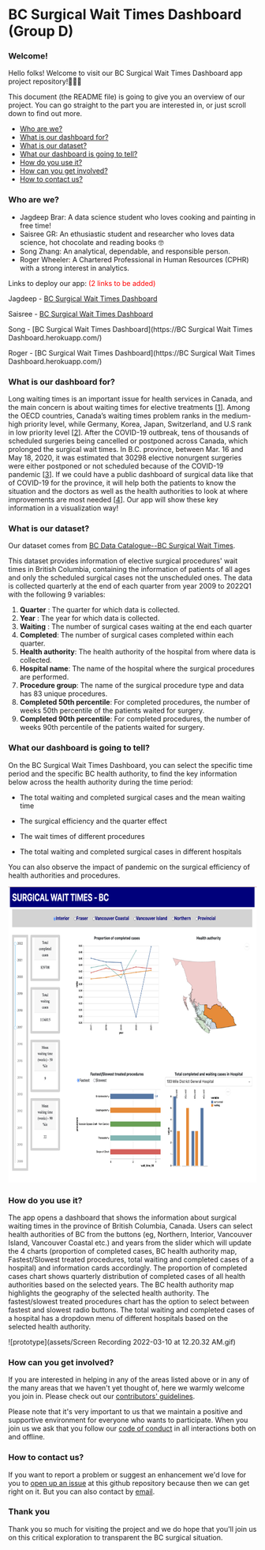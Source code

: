 # BC Surgical Wait Times Dashboard (Group D)



### Welcome!

Hello folks!  Welcome to visit our BC Surgical Wait Times Dashboard app project repository!👏👏👏

This document (the README file) is going to give you an overview of our project. You can go straight to the part you are interested in, or just scroll down to find out more.

* [Who are we?](#who-are-we)
* [What is our dashboard for?](#what-is-our-dashboard-for)
* [What is our dataset?](#what-is-our-dataset)
* [What our dashboard is going to tell?](#what-our-dashboard-is-going-to-tell)
* [How do you use it?](#how-do-you--use-it)
* [How can you get involved?](#get-involved)
* [How to contact us?](#how-to-contact-us)



### Who are we?

- Jagdeep Brar: A data science student who loves cooking and painting in free time! 
- Saisree GR: An ethusiastic student and researcher who loves data science, hot chocolate and reading books 🤓
- Song Zhang: An analytical, dependable, and responsible person.
- Roger Wheeler: A Chartered Professional in Human Resources (CPHR) with a strong interest in analytics.

Links to deploy our app: <span style="color:red">(2 links to be added)</span>
    
Jagdeep - [BC Surgical Wait Times Dashboard](https://surgicaltestapp.herokuapp.com/)    
    
Saisree - [BC Surgical Wait Times Dashboard](https://bcsurgicaltimer.herokuapp.com/)
   
Song -  [BC Surgical Wait Times Dashboard](https://BC Surgical Wait Times Dashboard.herokuapp.com/)
     
Roger - [BC Surgical Wait Times Dashboard](https://BC Surgical Wait Times Dashboard.herokuapp.com/)


### What is our dashboard for?

Long waiting times is an important issue for health services in Canada, and the main concern is about waiting times for elective treatments [[1]("https://www.oecd-ilibrary.org/social-issues-migration-health/waiting-times-for-health-services_242e3c8c-en")]. Among the OECD countries, Canada’s waiting times problem ranks in the medium-high priority level, while Germany, Korea, Japan, Switzerland, and U.S rank in low priority level [[2]("https://www.oecd-ilibrary.org/sites/242e3c8c-en/1/3/1/index.html?itemId=/content/publication/242e3c8c-en&_csp_=e90031be7ce6b03025f09a0c506286b0&itemIGO=oecd&itemContentType=book#chapter-d1e287")]. After the COVID-19 outbreak, tens of thousands of scheduled surgeries being cancelled or postponed across Canada, which prolonged the surgical wait times. In B.C. province, between Mar. 16 and May 18, 2020, it was estimated that 30298 elective nonurgent surgeries were either postponed or not scheduled because of the COVID-19 pandemic [[3]("https://www2.gov.bc.ca/assets/gov/health/conducting-health-research/surgical-renewal-plan.pdf")]. If we could have a public dashboard of surgical data like that of COVID-19 for the province, it will help both the patients to know the situation and the doctors as well as the health authorities to look at where improvements are most needed [[4]("https://bc.ctvnews.ca/b-c-doctors-criticize-top-down-approach-and-government-secrecy-as-minister-defends-surgical-strategy-1.5767547")]. Our app will show these key information in a visualization way!


### What is our dataset?

Our dataset comes from [BC Data Catalogue--BC Surgical Wait Times](https://catalogue.data.gov.bc.ca/dataset/bc-surgical-wait-times/resource/f294562c-a6fd-4d7f-8f99-c51c91891c67).

This dataset provides information of elective surgical procedures' wait times in British Columbia, containing the information of patients of all ages and only the scheduled surgical cases not the unscheduled ones. The data is collected quarterly at the end of each quarter from year 2009 to 2022Q1 with the following 9 variables:

1. **Quarter** : The quarter for which data is collected.
2. **Year** : The year for which data is collected.
3. **Waiting** : The number of surgical cases waiting at the end each quarter 
4. **Completed**: The number of surgical cases completed within each quarter.
5. **Health authority**: The health authority of the hospital from where data is collected.
6. **Hospital name**: The name of the hospital where the surgical procedures are performed.
7. **Procedure group**: The name of the surgical procedure type and data has 83 unique procedures.
8. **Completed 50th percentile**: For completed procedures, the number of weeks 50th percentile of the patients waited for surgery.
9. **Completed 90th percentile**: For completed procedures, the number of weeks 90th percentile of the patients waited for surgery.


### What our dashboard is going to tell?

On the BC Surgical Wait Times Dashboard, you can select the specific time period and the specific BC health authority, to find the key information below across the health authority during the time period:

- The total waiting and completed surgical cases and the mean waiting time 

- The surgical efficiency and the quarter effect

- The wait times of different procedures

- The total waiting and completed surgical cases in different hospitals

You can also observe the impact of pandemic on the surgical efficiency of health authorities and procedures.


<img src ="assets/BCsurgicalDashboard.png" width="1000px" height="600px">


### How do you use it?

The app opens a dashboard that shows the information about surgical waiting times in the province of British Columbia, Canada. Users can select health authorities of BC from the buttons (eg, Northern, Interior, Vancouver Island, Vancouver Coastal etc.) and years from the slider which will update the 4 charts (proportion of completed cases, BC health authority map, Fastest/Slowest treated procedures, total waiting and completed cases of a hospital) and information cards accordingly. The proportion of completed cases chart shows quarterly distribution of completed cases of all health authorities based on the selected years. The BC health authority map highlights the geography of the selected health authority. The fastest/slowest treated procedures chart has the option to select between fastest and slowest radio buttons. The total waiting and completed cases of a hospital has a dropdown menu of different hospitals based on the selected health authority.

![prototype](assets/Screen Recording 2022-03-10 at 12.20.32 AM.gif)


### How can you get involved?

If you are interested in helping in any of the areas listed above or in any of the many areas that we haven't yet thought of, here we warmly welcome you join in. Please check out our [contributors' guidelines](CONTRIBUTING.md).

Please note that it's very important to us that we maintain a positive and supportive environment for everyone who wants to participate. When you join us we ask that you follow our [code of conduct](CODE_OF_CONDUCT.md) in all interactions both on and offline.


### How to contact us?

If you want to report a problem or suggest an enhancement we'd love for you to [open up an issue](https://github.com/ubco-mds-2021-labs/dashboard1-group-d/issues) at this github repository because then we can get right on it. But you can also contact by [email](sngchng@gmail.com).



### Thank you

Thank you so much for visiting the project and we do hope that you'll join us on this critical exploration to transparent the BC surgical situation.



